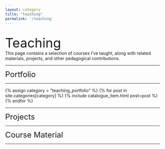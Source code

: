 ```yaml
---
layout: category
title: "teaching"
permalink: '/teaching'
---
```


<br>
<div style="font-size:3em;">Teaching</div>
This page contains a selection of courses I’ve taught, along with related materials, projects, and other pedagogical contributions.
<br>
<hr>
<div style="font-size:1.8em;">Portfolio</div>
<hr>
<div class="catalogue">
  {% assign category = "teaching_portfolio" %}
  {% for post in site.categories[category] %}
    {% include catalogue_item.html post=post %}
  {% endfor %}
</div>
<hr>
<div style="font-size:1.8em;">Projects</div>
<hr>
<div style="font-size:1.8em;">Course Material</div>
<hr>
